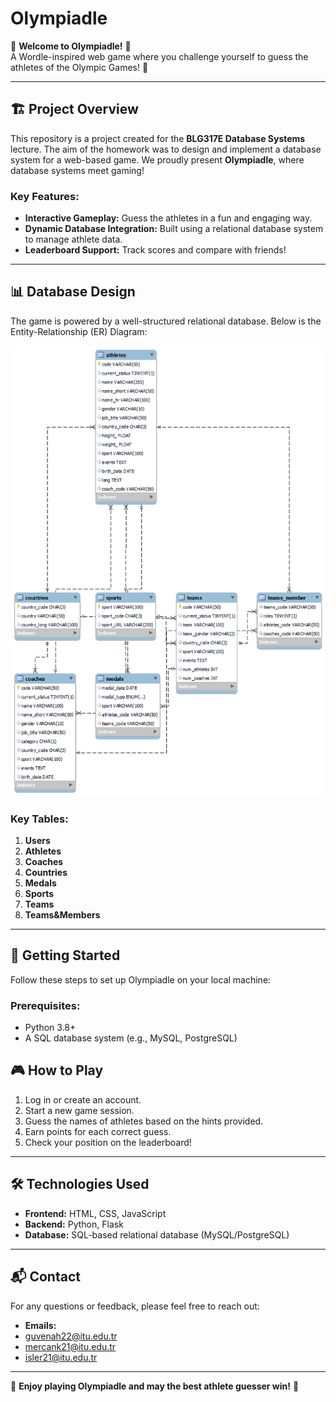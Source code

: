 # Olympiadle

🎉 **Welcome to Olympiadle!** 🎉  
A Wordle-inspired web game where you challenge yourself to guess the athletes of the Olympic Games! 🏅

---

## 🏗️ Project Overview
This repository is a project created for the **BLG317E Database Systems** lecture. The aim of the homework was to design and implement a database system for a web-based game. We proudly present **Olympiadle**, where database systems meet gaming!

### Key Features:
- **Interactive Gameplay:** Guess the athletes in a fun and engaging way.
- **Dynamic Database Integration:** Built using a relational database system to manage athlete data.
- **Leaderboard Support:** Track scores and compare with friends!

---

## 📊 Database Design
The game is powered by a well-structured relational database. Below is the Entity-Relationship (ER) Diagram:

![EER Diagram](assets/EER.png)

### Key Tables:
1. **Users** 
2. **Athletes** 
3. **Coaches** 
4. **Countries**
5. **Medals** 
6. **Sports**
7. **Teams**
8. **Teams&Members**

---

## 🚀 Getting Started
Follow these steps to set up Olympiadle on your local machine:

### Prerequisites:
- Python 3.8+
- A SQL database system (e.g., MySQL, PostgreSQL)

## 🎮 How to Play
1. Log in or create an account.
2. Start a new game session.
3. Guess the names of athletes based on the hints provided.
4. Earn points for each correct guess.
5. Check your position on the leaderboard!

---

## 🛠️ Technologies Used
- **Frontend:** HTML, CSS, JavaScript
- **Backend:** Python, Flask
- **Database:** SQL-based relational database (MySQL/PostgreSQL)

---

## 📬 Contact
For any questions or feedback, please feel free to reach out:
- **Emails:**
- guvenah22@itu.edu.tr
- mercank21@itu.edu.tr
- isler21@itu.edu.tr

---

🌟 **Enjoy playing Olympiadle and may the best athlete guesser win!** 🌟

